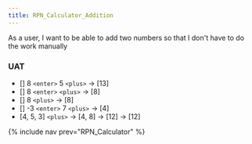 ```yaml
---
title: RPN_Calculator_Addition
---
```

As a user, I want to be able to add two numbers so that I don't have to do the work manually

### UAT
* [] 8 ```<enter>``` 5 ```<plus>``` -> [13]
* [] 8 ```<enter>``` ```<plus>``` -> [8]
* [] 8 ```<plus>``` -> [8]
* [] -3 ```<enter>``` 7 ```<plus>``` -> [4]
* [4, 5, 3] ```<plus>``` -> [4, 8] <plus> -> [12] <plus> -> [12]

{% include nav prev="RPN_Calculator" %}
